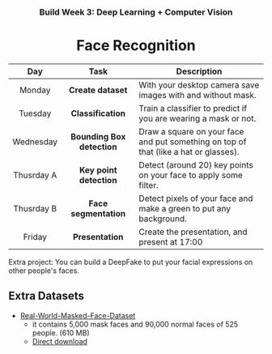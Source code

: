 <h3 align="center">Build Week 3: Deep Learning + Computer Vision</h3>
<h1 align="center">Face Recognition</h1>



| Day        | Task                       | Description                                                                            |
|:----------:|:--------------------------:|----------------------------------------------------------------------------------------|
| Monday     | **Create dataset**         | With your desktop camera save images with and without mask.                            |
| Tuesday    | **Classification**         | Train a classifier to predict if you are wearing a mask or not.                        |
| Wednesday  | **Bounding Box detection** | Draw a square on your face and put something on top of that (like a hat or glasses).   |
| Thusrday A | **Key point detection**    | Detect (around 20) key points on your face to apply some filter.                       |
| Thusrday B | **Face segmentation**      | Detect pixels of your face and make a green to put any background.                     |
| Friday     | **Presentation**           | Create the presentation, and present at 17:00                                          |


Extra project: You can build a DeepFake to put your facial expressions on other people's faces.


## Extra Datasets

- [Real-World-Masked-Face-Dataset](https://github.com/X-zhangyang/Real-World-Masked-Face-Dataset)
   - it contains 5,000 mask faces and 90,000 normal faces of 525 people. (610 MB)
   - [Direct download](https://drive.google.com/open?id=1UlOk6EtiaXTHylRUx2mySgvJX9ycoeBp)